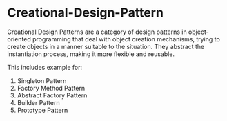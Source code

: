 # Creational-Design-Pattern
Creational Design Patterns are a category of design patterns in object-oriented programming that deal with object creation mechanisms, trying to create objects in a manner suitable to the situation. They abstract the instantiation process, making it more flexible and reusable.

This includes example for:
1. Singleton Pattern
2. Factory Method Pattern
3. Abstract Factory Pattern
4. Builder Pattern
5. Prototype Pattern
